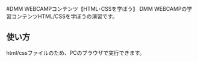#DMM WEBCAMPコンテンツ【HTML･CSSを学ぼう】
DMM WEBCAMPの学習コンテンツHTML/CSSを学ぼうの演習です。

## 使い方
html/cssファイルのため、PCのブラウザで実行できます。
